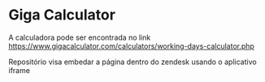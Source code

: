 # Giga Calculator

A calculadora pode ser encontrada no link https://www.gigacalculator.com/calculators/working-days-calculator.php

Repositório visa embedar a página dentro do zendesk usando o aplicativo iframe
